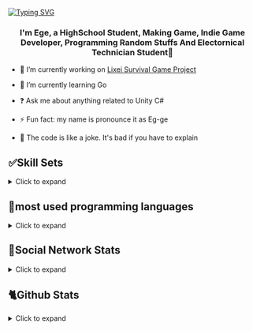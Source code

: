 [![Typing SVG](https://readme-typing-svg.demolab.com?font=Montserrat+Medium+500&pause=1000&color=24F78F&center=true&random=false&width=435&lines=HELLO+WORLD!%F0%9F%91%8B;WELCOME+TO+MY+GITHUB+PAGE+%F0%9F%92%A4)](https://git.io/typing-svg)

### <div align="center">I'm Ege, a HighSchool Student, Making Game, Indie Game Developer, Programming Random Stuffs And Electornical Technician Student🤠</div>  



- 🔭 I’m currently working on [Lixei Survival Game Project](https://github.com/bayeggex/Lixei-like-Inventory)  
  

- 🌱 I’m currently learning Go
  

- ❓ Ask me about anything related to Unity C#  
  

- ⚡ Fun fact: my name is pronounce it as Eg-ge 


- 🎷 The code is like a joke. It's bad if you have to explain

## ✅Skill Sets

<details>
  <summary>Click to expand</summary>
   <table><tr><td valign="top" width="33%">

### Frontend   
<div align="center">  
<a href="https://en.wikipedia.org/wiki/HTML5" target="_blank"><img style="margin: 10px" src="https://profilinator.rishav.dev/skills-assets/html5-original-wordmark.svg" alt="HTML5" height="50" /></a>  
<a href="https://www.w3schools.com/css/" target="_blank"><img style="margin: 10px" src="https://profilinator.rishav.dev/skills-assets/css3-original-wordmark.svg" alt="CSS3" height="50" /></a>   
<a href="[https://www.w3schools.com/css/](https://www.typescriptlang.org/)" target="_blank"><img style="margin: 10px" src="[https://profilinator.rishav.dev/skills-assets/css3-original-wordmark.svg](https://profilinator.rishav.dev/skills-assets/typescript-original.svg)" alt="TypeScript" height="50" /></a>    
</div>

</td><td valign="top" width="33%">



### Backend   
<div align="center">  
<a href="https://dotnet.microsoft.com/download/dotnet-framework" target="_blank"><img style="margin: 10px" src="https://profilinator.rishav.dev/skills-assets/dot-net-original-wordmark.svg" alt=".NET" height="50" /></a>
<a href="https://docs.microsoft.com/en-us/dotnet/csharp/" target="_blank"><img style="margin: 10px" src="https://profilinator.rishav.dev/skills-assets/csharp-original.svg" alt="C#" height="50" /></a>  
<a href="https://www.cprogramming.com/" target="_blank"><img style="margin: 10px" src="https://profilinator.rishav.dev/skills-assets/c-original.svg" alt="C" height="50" /></a>
<a href="https://www.cplusplus.com/" target="_blank"><img style="margin: 10px" src="https://profilinator.rishav.dev/skills-assets/cplusplus-original.svg" alt="C++" height="50" /></a> 
<a href="https://www.lua.org/" target="_blank"><img style="margin: 10px" src="https://cdn.freebiesupply.com/logos/thumbs/2x/lua-5-logo.png" alt="Lua" height="50" /></a>  
<a href="https://luau-lang.org/" target="_blank"><img style="margin: 10px" src="https://devforum-uploads.s3.dualstack.us-east-2.amazonaws.com/uploads/original/4X/c/5/a/c5acf1685bdf34d1d721c0c5ec8fc3c4e8c80b03.png" alt="Luau" height="50" /></a>   
</div>

</td><td valign="top" width="33%">



### DevOps  
<div align="center">  
<a href="https://www.android.com/intl/en_in/" target="_blank"><img style="margin: 10px" src="https://profilinator.rishav.dev/skills-assets/android-original-wordmark.svg" alt="Android" height="50" /></a>  
<a href="https://unity.com/" target="_blank"><img style="margin: 10px" src="https://www.primarymarkets.com/wp-content/uploads/2023/09/Unity-Technologies.png" alt="Unity" height="50" /></a>  
<a href="https://www.blender.org/" target="_blank"><img style="margin: 10px" src="https://profilinator.rishav.dev/skills-assets/blender_community_badge_white.svg" alt="Blender" height="50" /></a>
<a href="https://www.unrealengine.com/en-US" target="_blank"><img style="margin: 10px" src="https://static-00.iconduck.com/assets.00/unreal-engine-icon-2048x2048-2xrze4w8.png" alt="Unreal Engine" height="50" /></a>  
<a href="https://kotlinlang.org/" target="_blank"><img style="margin: 10px" src="https://sdtimes.com/wp-content/uploads/2019/10/1200px-Kotlin-logo.svg_.png" alt="Kotlin" height="50" /></a>  
</div>
   </td></tr></table>  
<br/>  
</details>

## 👷most used programming languages

<details>
  <summary>Click to expand</summary>
   <table><tr><td valign="top" width="33%">
      <p align="center">  

[![Top Langs](https://github-readme-stats.vercel.app/api/top-langs/?username=bayeggex&langs_count=8)](https://github.com/bayeggex/github-readme-stats)

</td></tr></table>  
<br/>  
</details>

## 🎥Social Network Stats

<details>
  <summary>Click to expand</summary>
   <table><tr><td valign="top" width="33%">
      <p align="center">  
  <a href="https://www.youtube.com/channel/UCBQXlwhjwxaEdUlCY42zvMg?sub_confirmation=1">
    <img alt="youtube subscribers" title="Subscribe to my channel" src="https://img.shields.io/youtube/channel/subscribers/UCBQXlwhjwxaEdUlCY42zvMg?color=%23E05D44&label=Subscribe&logo=youtube&style=for-the-badge&labelColor=CE4630"/></a> 
  <a href="https://www.youtube.com/channel/UCBQXlwhjwxaEdUlCY42zvMg">
    <img alt="youtube views" title="YouTube view Count" src="https://img.shields.io/youtube/channel/views/UCBQXlwhjwxaEdUlCY42zvMg?color=%23E1AD0E&logo=youtube&style=for-the-badge&labelColor=C79600"/></a> 
  <a href="https://twitter.com/eggexbay">
    <img alt="followers" title="Follow on Twitter" src="https://img.shields.io/twitter/follow/eggexbay?color=55960c&labelColor=488207&label=Follow&logo=twitter&logoColor=white&style=for-the-badge"/></a>
  <a href="https://github.com/bayeggex">
    <img alt="followers" title="Follow on github" src="https://img.shields.io/github/followers/bayeggex?color=236ad3&labelColor=1155ba&style=for-the-badge&logo=github&label=Follow"/></a>
</p>



   </td></tr></table>  
<br/>  
</details>

## 🐈Github Stats

<details>
  <summary>Click to expand</summary>
   <table><tr><td valign="top" width="33%">
      <p align="center">  
<div align="center"><img src="https://github-readme-stats.vercel.app/api?username=bayeggex&show_icons=true&count_private=true&hide_border=true" align="center" /></div> 
</p>
<p align="center"><img src="https://count.getloli.com/get/@:bayeggex" alt=":bayeggex" /></p>
   </td></tr></table>  
<br/>  
</details>

